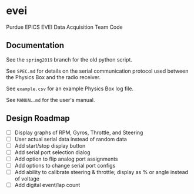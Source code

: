 # evei

Purdue EPICS EVEI Data Acquisition Team Code

## Documentation

See the `spring2019` branch for the old python script.

See `SPEC.md` for details on the serial communication protocol used between the Physics Box and the radio receiver.

See `example.csv` for an example Physics Box log file.

See `MANUAL.md` for the user's manual.

## Design Roadmap

- [ ] Display graphs of RPM, Gyros, Throttle, and Steering
- [ ] User actual serial data instead of random data
- [ ] Add start/stop display button
- [ ] Add serial port selection dialog
- [ ] Add option to flip analog port assignments
- [ ] Add options to change serial port configs
- [ ] Add ability to calibrate steering & throttle; display as % or angle instead of voltage
- [ ] Add digital event/lap count
